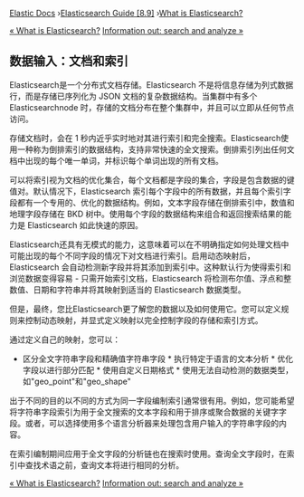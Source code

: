 

[Elastic Docs](/guide/) ›[Elasticsearch Guide [8.9]](index.md) ›[What is
Elasticsearch?](elasticsearch-intro.md)

[« What is Elasticsearch?](elasticsearch-intro.md) [Information out: search
and analyze »](search-analyze.md)

## 数据输入：文档和索引

Elasticsearch是一个分布式文档存储。Elasticsearch 不是将信息存储为列式数据行，而是存储已序列化为 JSON 文档的复杂数据结构。当集群中有多个 Elasticsearchnode 时，存储的文档分布在整个集群中，并且可以立即从任何节点访问。

存储文档时，会在 1 秒内近乎实时地对其进行索引和完全搜索。Elasticsearch使用一种称为倒排索引的数据结构，支持非常快速的全文搜索。倒排索引列出任何文档中出现的每个唯一单词，并标识每个单词出现的所有文档。

可以将索引视为文档的优化集合，每个文档都是字段的集合，字段是包含数据的键值对。默认情况下，Elasticsearch 索引每个字段中的所有数据，并且每个索引字段都有一个专用的、优化的数据结构。例如，文本字段存储在倒排索引中，数值和地理字段存储在 BKD 树中。使用每个字段的数据结构来组合和返回搜索结果的能力是 Elasticsearch 如此快速的原因。

Elasticsearch还具有无模式的能力，这意味着可以在不明确指定如何处理文档中可能出现的每个不同字段的情况下对文档进行索引。启用动态映射后，Elasticsearch 会自动检测新字段并将其添加到索引中。这种默认行为使得索引和浏览数据变得容易 - 只需开始索引文档，Elasticsearch 将检测布尔值、浮点和整数值、日期和字符串并将其映射到适当的 Elasticsearch 数据类型。

但是，最终，您比Elasticsearch更了解您的数据以及如何使用它。您可以定义规则来控制动态映射，并显式定义映射以完全控制字段的存储和索引方式。

通过定义自己的映射，您可以：

* 区分全文字符串字段和精确值字符串字段 * 执行特定于语言的文本分析 * 优化字段以进行部分匹配 * 使用自定义日期格式 * 使用无法自动检测的数据类型，如"geo_point"和"geo_shape"

出于不同的目的以不同的方式为同一字段编制索引通常很有用。例如，您可能希望将字符串字段索引为用于全文搜索的文本字段和用于排序或聚合数据的关键字字段。或者，可以选择使用多个语言分析器来处理包含用户输入的字符串字段的内容。

在索引编制期间应用于全文字段的分析链也在搜索时使用。查询全文字段时，在索引中查找术语之前，查询文本将进行相同的分析。

[« What is Elasticsearch?](elasticsearch-intro.md) [Information out: search
and analyze »](search-analyze.md)
